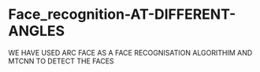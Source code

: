 # Face_recognition-AT-DIFFERENT-ANGLES
WE HAVE USED ARC FACE AS  A FACE RECOGNISATION ALGORITHIM AND MTCNN TO DETECT THE FACES
